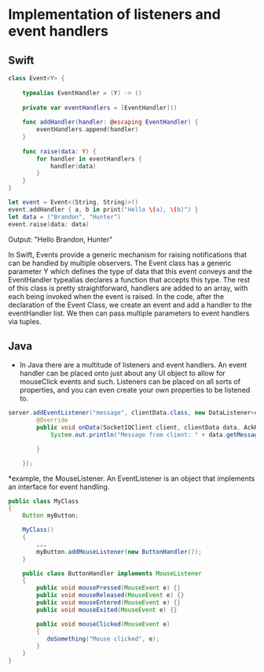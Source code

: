 # Implementation of listeners and event handlers

## Swift
```swift
class Event<Y> {
    
    typealias EventHandler = (Y) -> ()
    
    private var eventHandlers = [EventHandler]()
    
    func addHandler(handler: @escaping EventHandler) {
        eventHandlers.append(handler)
    }
    
    func raise(data: Y) {
        for handler in eventHandlers {
            handler(data)
        }
    }
}

let event = Event<(String, String)>()
event.addHandler { a, b in print("Hello \(a), \(b)") }
let data = ("Brandon", "Hunter")
event.raise(data: data)
```

Output: "Hello Brandon, Hunter"

In Swift, Events provide a generic mechanism for raising notifications that can be handled by multiple observers. The Event class has a generic parameter Y which defines the type of data that this event conveys and the EventHandler typealias declares a function that accepts this type. The rest of this class is pretty straightforward, handlers are added to an array, with each being invoked when the event is raised. In the code, after the declaration of the Event Class, we create an event and add a handler to the eventHandler list. We then can pass multiple parameters to event handlers via tuples.

## Java
* In Java there are a multitude of listeners and event handlers. An event handler can be placed onto just about any UI object to allow for mouseClick events and such. Listeners can be placed on all sorts of properties, and you can even create your own properties to be listened to. 
```java
server.addEventListener("message", clientData.class, new DataListener<clientData>() {
        @Override
        public void onData(SocketIOClient client, clientData data, AckRequest ackRequest) throws Exception {
            System.out.println("Message from client: " + data.getMessage());

        }

    });
```

*example, the MouseListener. An EventListener is an object that implements an interface for event handling.

```java
public class MyClass
{
    Button myButton;

    MyClass()
    {
        ...
        myButton.addMouseListener(new ButtonHandler());
    }

    public class ButtonHandler implements MouseListener
    {
        public void mousePressed(MouseEvent e) {}
        public void mouseReleased(MouseEvent e) {}
        public void mouseEntered(MouseEvent e) {}
        public void mouseExited(MouseEvent e) {}

        public void mouseClicked(MouseEvent e)
        {
           doSomething("Mouse clicked", e);
        }
    }
}
```

